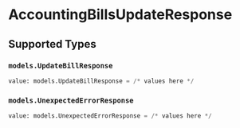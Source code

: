 # AccountingBillsUpdateResponse


## Supported Types

### `models.UpdateBillResponse`

```python
value: models.UpdateBillResponse = /* values here */
```

### `models.UnexpectedErrorResponse`

```python
value: models.UnexpectedErrorResponse = /* values here */
```

